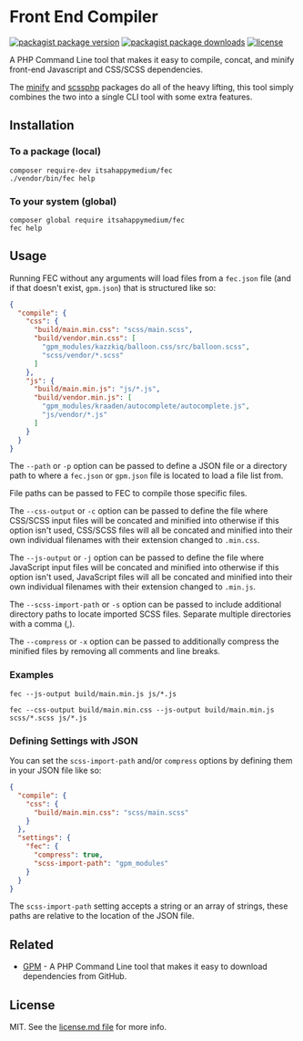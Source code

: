 # Front End Compiler

[![packagist package version](https://img.shields.io/packagist/v/itsahappymedium/fec.svg?style=flat-square)](https://packagist.org/packages/itsahappymedium/fec)
[![packagist package downloads](https://img.shields.io/packagist/dt/itsahappymedium/fec.svg?style=flat-square)](https://packagist.org/packages/itsahappymedium/fec)
[![license](https://img.shields.io/github/license/itsahappymedium/fec.svg?style=flat-square)](license.md)

A PHP Command Line tool that makes it easy to compile, concat, and minify front-end Javascript and CSS/SCSS dependencies.

The [minify](https://github.com/matthiasmullie/minify) and [scssphp](https://github.com/scssphp/scssphp) packages do all of the heavy lifting, this tool simply combines the two into a single CLI tool with some extra features.


## Installation

### To a package (local)

```
composer require-dev itsahappymedium/fec
./vendor/bin/fec help
```

### To your system (global)

```
composer global require itsahappymedium/fec
fec help
```


## Usage

Running FEC without any arguments will load files from a `fec.json` file (and if that doesn't exist, `gpm.json`) that is structured like so:

```json
{
  "compile": {
    "css": {
      "build/main.min.css": "scss/main.scss",
      "build/vendor.min.css": [
        "gpm_modules/kazzkiq/balloon.css/src/balloon.scss",
        "scss/vendor/*.scss"
      ]
    },
    "js": {
      "build/main.min.js": "js/*.js",
      "build/vendor.min.js": [
        "gpm_modules/kraaden/autocomplete/autocomplete.js",
        "js/vendor/*.js"
      ]
    }
  }
}
```

The `--path` or `-p` option can be passed to define a JSON file or a directory path to where a `fec.json` or `gpm.json` file is located to load a file list from.

File paths can be passed to FEC to compile those specific files.

The `--css-output` or `-c` option can be passed to define the file where CSS/SCSS input files will be concated and minified into otherwise if this option isn't used, CSS/SCSS files will all be concated and minified into their own individual filenames with their extension changed to `.min.css`.

The `--js-output` or `-j` option can be passed to define the file where JavaScript input files will be concated and minified into otherwise if this option isn't used, JavaScript files will all be concated and minified into their own individual filenames with their extension changed to `.min.js`.

The `--scss-import-path` or `-s` option can be passed to include additional directory paths to locate imported SCSS files. Separate multiple directories with a comma (,).

The `--compress` or `-x` option can be passed to additionally compress the minified files by removing all comments and line breaks.


### Examples

```
fec --js-output build/main.min.js js/*.js

fec --css-output build/main.min.css --js-output build/main.min.js scss/*.scss js/*.js
```


### Defining Settings with JSON

You can set the `scss-import-path` and/or `compress` options by defining them in your JSON file like so:

```json
{
  "compile": {
    "css": {
      "build/main.min.css": "scss/main.scss"
    }
  },
  "settings": {
    "fec": {
      "compress": true,
      "scss-import-path": "gpm_modules"
    }
  }
}
```

The `scss-import-path` setting accepts a string or an array of strings, these paths are relative to the location of the JSON file.


## Related

 - [GPM](https://github.com/itsahappymedium/gpm) - A PHP Command Line tool that makes it easy to download dependencies from GitHub.


## License

MIT. See the [license.md file](license.md) for more info.
